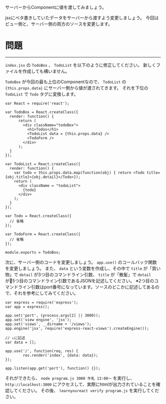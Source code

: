 サーバーからComponentに値を渡してみましょう。

jsxにベタ書きしていたデータをサーバーから渡すよう変更しましょう。
今回はビュー側と、サーバー側の両方のソースを変更します。

# 問題
---

`index.jsx` の `TodoBox` 、 `TodoList` を以下のように修正してください。
新しくファイルを作成しても構いません。

`TodoBox` が今回の最も上位のComponentなので、 `TodoList` の `{this.props.data}` にサーバー側から値が渡されてきます。
それを下位の `TodoList` で `Todo` タグに変換します。


```
var React = require('react');

var TodoBox = React.createClass({
  render: function() {
      return (
        <div className="todoBox">
          <h1>Todos</h1>
          <TodoList data = {this.props.data} />
          <TodoForm />
        </div>
      );
  }
});

var TodoList = React.createClass({
  render: function() {
    var todo = this.props.data.map(function(obj) { return <Todo title={obj.title}>{obj.detail}</Todo>});
    return (
      <div className = "todoList">
        {todo}
      </div>    
    );
  }
});

var Todo = React.createClass({
  // 省略
});

var TodoForm = React.createClass({
  // 省略
});

module.exports = TodoBox;
```

次に、サーバー側のコードを変更しましょう。
`app.use()` のコールバック関数を変更しましょう。
また、 `data` という変数を作成し、その中で `title` が「買い物」で `detail` が3つ目のコマンドライン引数、 `title` が「散髪」で `detail` が5つ目のコマンドライン引数であるJSONを記述してください。
※2つ目のコマンドライン引数はport番号になっています。ソースのどこかに記述してあるので、それを参考にしてみてください。


```
var express = require('express');
var app = express();

app.set('port', (process.argv[2] || 3000));
app.set('view engine', 'jsx');
app.set('views', __dirname + '/views'); 
app.engine('jsx', require('express-react-views').createEngine());

// ↓に記述
var data = [];

app.use('/', function(req, res) {
        res.render('index', {data: data});
});

app.listen(app.get('port'), function() {});

```

それができたら、 `node program.js 3000 牛乳 13:00〜` を実行し、 `http://localhost:3000` にアクセスして、実際にhtmlが出力されていることを確認してください。
その後、 `learnyoureact verify program.js` を実行してください。
